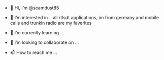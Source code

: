 - 👋 Hi, I’m @scamdust85
- 👀 I’m interested in ...all rtlsdt applications, im from germany and mobile calls and trunkin radio are my faverites

- 🌱 I’m currently learning ...
- 💞️ I’m looking to collaborate on ...
- 📫 How to reach me ...

<!---
scamdust85/scamdust85 is a ✨ special ✨ repository because its `README.md` (this file) appears on your GitHub profile.
You can click the Preview link to take a look at your changes.
--->
